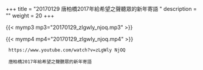 +++
title = "20170129  唐柏橋2017年給希望之聲聽眾的新年寄語 "
description = ""
weight = 20
+++

{{< mymp3 mp3="20170129_zlgwly_njoq.mp3" >}}

{{< mymp4 mp4="20170129_zlgwly_njoq.mp4" >}}

     https://www.youtube.com/watch?v=zLgWly NjOQ 
     
     唐柏橋2017年給希望之聲聽眾的新年寄語 
